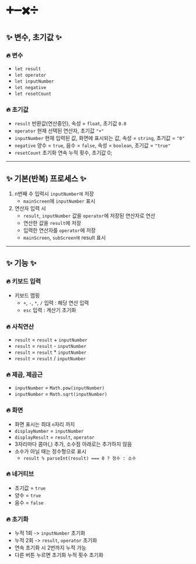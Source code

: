 # ➕➖✖️➗

## ✨ 변수, 초기값 ✨

### 🔥 변수

-   `let result`
-   `let operator`
-   `let inputNumber`
-   `let negative`
-   `let resetCount`

### 🔥 초기값

-   `result` 반환값(연산중인), 속성 = `float`, 초기값 `0.0`
-   `operator` 현재 선택된 연산자, 초기값 `"+"`
-   `inputNumber` 현재 입력된 값, 화면에 표시되는 값, 속성 = `string`, 초기값 = `"0"`
-   `negative` 양수 = `true`, 음수 = `false`, 속성 = `boolean`, 초기값 = `"true"`
-   `resetCount` 초기화 연속 누적 횟수, 초기값 0;

---

## ✨ 기본(반복) 프로세스 ✨

1. n번째 수 입력시 `inputNumber에` 저장
    - `mainScreen`에 `inputNumber` 표시
2. 연산자 입력 시
    - `result`, `inputNumber` 값을 `operator`에 저장된 연산자로 연산
    - 연산한 값을 `result`에 저장
    - 입력한 연산자를 `operator`에 저장
    - `mainScreen`, `subScreen에` result 표시

---

## ✨ 기능 ✨

### 🔥 키보드 입력

-   키보드 맵핑
    -   `+`, `-`, `*`, `/` 입력 : 해당 연산 입력
    -   `esc` 입력 : 계산기 초기화

### 🔥 사칙연산

-   `result` = `result` + `inputNumber`
-   `result` = `result` - `inputNumber`
-   `result` = `result` \* `inputNumber`
-   `result` = `result` / `inputNumber`

### 🔥 제곱, 제곱근

-   `inputNumber` = `Math.pow(inputNumber)`
-   `inputNumber` = `Math.sqrt(inputNumber)`

### 🔥 화면

-   화면 표시는 최대 `n`자리 까지
-   `displayNumber` = `inputNumber`
-   `displayResult` = `result`, `operator`
-   3자리마다 콤마(,) 추가, 소수점 아래로는 추가하지 않음
-   소수가 아닐 때는 정수형으로 표시
    -   `result % parseInt(result) === 0 ? 정수 : 소수`

### 🔥 네거티브

-   초기값 = `true`
-   양수 = `true`
-   음수 = `false`

### 🔥 초기화

-   누적 1회 -> `inputNumber` 초기화
-   누적 2회 -> `result`, `operator` 초기화
-   연속 초기화 시 2번까지 누적 가능
-   다른 버튼 누르면 초기화 누적 횟수 초기화
